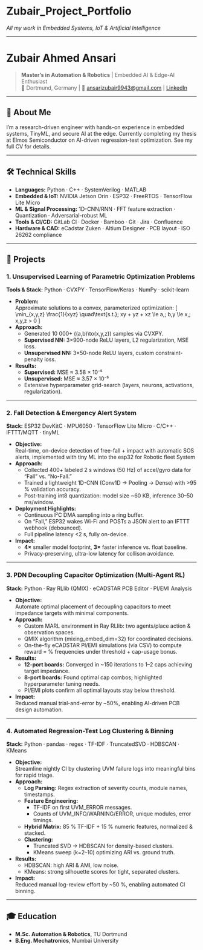 # Zubair_Project_Portfolio

_All my work in Embedded Systems, IoT & Artificial Intelligence_

---

# Zubair Ahmed Ansari

> **Master’s in Automation & Robotics** | Embedded AI & Edge-AI Enthusiast  
> 📍 Dortmund, Germany | 📧 ansarizubair9943@gmail.com | [LinkedIn](https://www.linkedin.com/in/zubairahmed-ansari-251379194)

---

## 🚀 About Me

I’m a research-driven engineer with hands-on experience in embedded systems, TinyML, and secure AI at the edge. Currently completing my thesis at Elmos Semiconductor on AI-driven regression-test optimization. See my full CV for details.

---

## 🛠️ Technical Skills

- **Languages:** Python · C++ · SystemVerilog · MATLAB  
- **Embedded & IoT:** NVIDIA Jetson Orin · ESP32 · FreeRTOS · TensorFlow Lite Micro  
- **ML & Signal Processing:** 1D-CNN/RNN · FFT feature extraction · Quantization · Adversarial-robust ML  
- **Tools & CI/CD:** GitLab CI · Docker · Bamboo · Git · Jira · Confluence  
- **Hardware & CAD:** eCadstar Zuken · Altium Designer · PCB layout · ISO 26262 compliance

---

## 📂 Projects

### **1. Unsupervised Learning of Parametric Optimization Problems**  
**Tools & Stack:** Python · CVXPY · TensorFlow/Keras · NumPy · scikit-learn

- **Problem:**  
  Approximate solutions to a convex, parameterized optimization:
  \[
    \min_{x,y,z} \frac{1}{xyz}
    \quad\text{s.t.}\;
    xy + yz + xz \le a,\;
    b\,y \le x,\;
    x,y,z > 0
  \]
- **Approach:**  
  - Generated 10 000+ \((a,b)\to(x,y,z)\) samples via CVXPY.  
  - **Supervised NN:** 3×900-node ReLU layers, L2 regularization, MSE loss.  
  - **Unsupervised NN:** 3×50-node ReLU layers, custom constraint-penalty loss.
- **Results:**  
  - **Supervised:** MSE ≈ 3.58 × 10⁻⁵  
  - **Unsupervised:** MSE ≈ 3.57 × 10⁻⁵  
  - Extensive hyperparameter grid-search (layers, neurons, activations, regularization).

---

### **2. Fall Detection & Emergency Alert System**  
**Stack:** ESP32 DevKitC · MPU6050 · TensorFlow Lite Micro · C/C++ · IFTTT/MQTT · tinyML

- **Objective:**  
  Real-time, on-device detection of free-fall + impact with automatic SOS alerts, implemented with tiny ML into the esp32 for Robotic fleet System
- **Approach:**  
  - Collected 400+ labeled 2 s windows (50 Hz) of accel/gyro data for “Fall” vs. “No-Fall.”  
  - Trained a lightweight 1D-CNN (Conv1D → Pooling → Dense) with >95 % validation accuracy.  
  - Post-training int8 quantization: model size ~60 KB, inference 30–50 ms/window.
- **Deployment Highlights:**  
  - Continuous I²C DMA sampling into a ring buffer.  
  - On “Fall,” ESP32 wakes Wi-Fi and POSTs a JSON alert to an IFTTT webhook (debounced).  
  - Full pipeline latency <2 s, fully on-device.
- **Impact:**  
  - **4×** smaller model footprint, **3×** faster inference vs. float baseline.  
  - Privacy-preserving, ultra-low latency for collison avoidance.

---

### **3. PDN Decoupling Capacitor Optimization (Multi-Agent RL)**  
**Stack:** Python · Ray RLlib (QMIX) · eCADSTAR PCB Editor · PI/EMI Analysis

- **Objective:**  
  Automate optimal placement of decoupling capacitors to meet impedance targets with minimal components.
- **Approach:**  
  - Custom MARL environment in Ray RLlib: two agents/place action & observation spaces.  
  - QMIX algorithm (mixing_embed_dim=32) for coordinated decisions.  
  - On-the-fly eCADSTAR PI/EMI simulations (via CSV) to compute reward = % frequencies under threshold + cap-usage bonus.
- **Results:**  
  - **12-port boards:** Converged in ~150 iterations to 1–2 caps achieving target impedance.  
  - **8-port boards:** Found optimal cap combos; highlighted hyperparameter tuning needs.  
  - PI/EMI plots confirm all optimal layouts stay below threshold.
- **Impact:**  
  Reduced manual trial-and-error by ~50%, enabling AI-driven PCB design automation.

---

### **4. Automated Regression-Test Log Clustering & Binning**  
**Stack:** Python · pandas · regex · TF-IDF · TruncatedSVD · HDBSCAN · KMeans

- **Objective:**  
  Streamline nightly CI by clustering UVM failure logs into meaningful bins for rapid triage.
- **Approach:**  
  - **Log Parsing:** Regex extraction of severity counts, module names, timestamps.  
  - **Feature Engineering:**  
    - TF-IDF on first UVM_ERROR messages.  
    - Counts of UVM_INFO/WARNING/ERROR, unique modules, error timings.  
  - **Hybrid Matrix:** 85 % TF-IDF + 15 % numeric features, normalized & stacked.  
  - **Clustering:**  
    - Truncated SVD → HDBSCAN for density-based clusters.  
    - KMeans sweep (k=2–10) optimizing ARI vs. ground truth.
- **Results:**  
  - HDBSCAN: high ARI & AMI, low noise.  
  - KMeans: strong silhouette scores for tight, separated clusters.
- **Impact:**  
  Reduced manual log-review effort by ~50 %, enabling automated CI binning.

---

## 🎓 Education

- **M.Sc. Automation & Robotics**, TU Dortmund   
- **B.Eng. Mechatronics**, Mumbai University 
